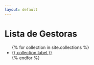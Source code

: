 ```yaml
---
layout: default
---
```


<h1>Lista de Gestoras</h1>
<ul>
{% for collection in site.collections %}
  <li>
    <a href="{{ site.baseurl }}/{{ collection.label }}/">{{ collection.label }}</a>
  </li>
{% endfor %}
</ul>
